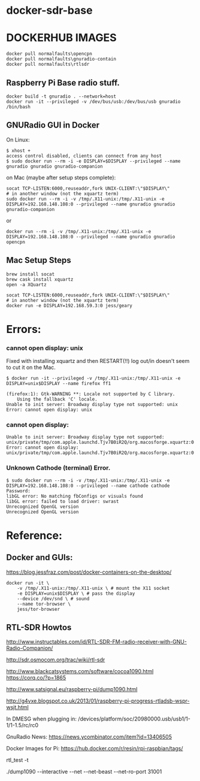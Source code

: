 # docker-sdr-base
# DOCKERHUB IMAGES
```
docker pull normalfaults\opencpn
docker pull normalfaults\gnuradio-contain
docker pull normalfaults\rtlsdr
```


## Raspberry Pi Base radio stuff.

```
docker build -t gnuradio . --network=host
docker run -it --privileged -v /dev/bus/usb:/dev/bus/usb gnuradio /bin/bash
```



## GNURadio GUI in Docker
On Linux:
```
$ xhost +
access control disabled, clients can connect from any host
$ sudo docker run --rm -i -e DISPLAY=$DISPLAY --privileged --name gnuradio gnuradio gnuradio-companion
```

on Mac (maybe after setup steps complete):
```
socat TCP-LISTEN:6000,reuseaddr,fork UNIX-CLIENT:\"$DISPLAY\"
# in another window (not the xquartz term)
sudo docker run --rm -i -v /tmp/.X11-unix:/tmp/.X11-unix -e DISPLAY=192.168.148.108:0 --privileged --name gnuradio gnuradio gnuradio-companion
```
or
```
docker run --rm -i -v /tmp/.X11-unix:/tmp/.X11-unix -e DISPLAY=192.168.148.108:0 --privileged --name gnuradio gnuradio opencpn

```



## Mac Setup Steps
```
brew install socat
brew cask install xquartz
open -a XQuartz

socat TCP-LISTEN:6000,reuseaddr,fork UNIX-CLIENT:\"$DISPLAY\"
# in another window (not the xquartz term)
docker run -e DISPLAY=192.168.59.3:0 jess/geary
```


# Errors:

### cannot open display: unix

Fixed with installing xquartz and then RESTART(!!) log out/in doesn't seem to cut it on the Mac.
```
$ docker run -it --privileged -v /tmp/.X11-unix:/tmp/.X11-unix -e DISPLAY=unix$DISPLAY --name firefox ff1

(firefox:1): Gtk-WARNING **: Locale not supported by C library.
	Using the fallback 'C' locale.
Unable to init server: Broadway display type not supported: unix
Error: cannot open display: unix
```

### cannot open display:
```
Unable to init server: Broadway display type not supported: unix/private/tmp/com.apple.launchd.Tjv7B0iR2Q/org.macosforge.xquartz:0
Error: cannot open display: unix/private/tmp/com.apple.launchd.Tjv7B0iR2Q/org.macosforge.xquartz:0
```

### Unknown Cathode (terminal) Error.

```
$ sudo docker run --rm -i -v /tmp/.X11-unix:/tmp/.X11-unix -e DISPLAY=192.168.148.108:0 --privileged --name cathode cathode
Password:
libGL error: No matching fbConfigs or visuals found
libGL error: failed to load driver: swrast
Unrecognized OpenGL version
Unrecognized OpenGL version
```

# Reference:

## Docker and GUIs:
https://blog.jessfraz.com/post/docker-containers-on-the-desktop/

```
docker run -it \
    -v /tmp/.X11-unix:/tmp/.X11-unix \ # mount the X11 socket
    -e DISPLAY=unix$DISPLAY \ # pass the display
    --device /dev/snd \ # sound
    --name tor-browser \
    jess/tor-browser
```
## RTL-SDR Howtos
http://www.instructables.com/id/RTL-SDR-FM-radio-receiver-with-GNU-Radio-Companion/

http://sdr.osmocom.org/trac/wiki/rtl-sdr

http://www.blackcatsystems.com/software/cocoa1090.html
https://corq.co/?p=1865

http://www.satsignal.eu/raspberry-pi/dump1090.html

http://g4vxe.blogspot.co.uk/2013/01/raspberry-pi-progress-rtladsb-wspr-wsjt.html

In DMESG when plugging in:
 /devices/platform/soc/20980000.usb/usb1/1-1/1-1.5/rc/rc0

GnuRadio News:
https://news.ycombinator.com/item?id=13406505

Docker Images for Pi:
https://hub.docker.com/r/resin/rpi-raspbian/tags/

  rtl_test -t

  ./dump1090  --interactive  --net  --net-beast  --net-ro-port 31001
